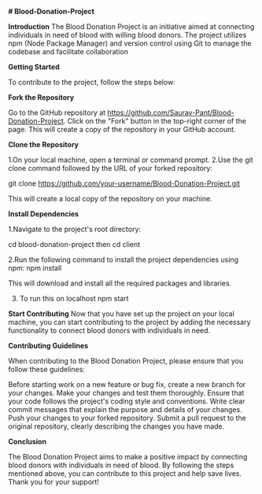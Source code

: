 **# Blood-Donation-Project**

**Introduction**
The Blood Donation Project is an initiative aimed at connecting individuals in need of blood with willing blood donors. The project utilizes npm (Node Package Manager) and version control using Git to manage the codebase and facilitate collaboration

**Getting Started**

To contribute to the project, follow the steps below:

**Fork the Repository**

Go to the GitHub repository at https://github.com/Saurav-Pant/Blood-Donation-Project.
Click on the "Fork" button in the top-right corner of the page.
This will create a copy of the repository in your GitHub account.

**Clone the Repository**

1.On your local machine, open a terminal or command prompt.
2.Use the git clone command followed by the URL of your forked repository:

git clone https://github.com/your-username/Blood-Donation-Project.git

This will create a local copy of the repository on your machine.

**Install Dependencies**

1.Navigate to the project's root directory:

  cd blood-donation-project
  then cd client

2.Run the following command to install the project dependencies using npm:
   npm install

This will download and install all the required packages and libraries.

3. To run this on localhost 
    npm start
   
**Start Contributing**
Now that you have set up the project on your local machine, you can start contributing to the project by adding the necessary functionality to connect blood donors with individuals in need.


**Contributing Guidelines**


When contributing to the Blood Donation Project, please ensure that you follow these guidelines:

Before starting work on a new feature or bug fix, create a new branch for your changes.
Make your changes and test them thoroughly.
Ensure that your code follows the project's coding style and conventions.
Write clear commit messages that explain the purpose and details of your changes.
Push your changes to your forked repository.
Submit a pull request to the original repository, clearly describing the changes you have made.

**Conclusion**

The Blood Donation Project aims to make a positive impact by connecting blood donors with individuals in need of blood. By following the steps mentioned above, you can contribute to this project and help save lives. Thank you for your support!









   

